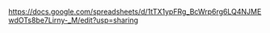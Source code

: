 https://docs.google.com/spreadsheets/d/1tTX1ypFRg_BcWrp6rg6LQ4NJMEwdOTs8be7Lirny-_M/edit?usp=sharing
